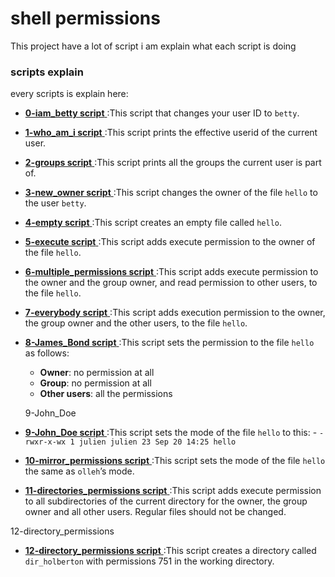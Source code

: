 # shell permissions

This project have a lot of script i am explain what each script is doing


### scripts explain

every scripts is explain here:

- [**0-iam_betty script** ](./0-iam_betty) :This script that changes your user ID to ```betty```.

- [**1-who_am_i script** ](./1-who_am_i) :This script prints the effective userid of the current user.

- [**2-groups script** ](./2-groups) :This script prints all the groups the current user is part of.


- [**3-new_owner script** ](./3-new_owner) :This script changes the owner of the file ```hello``` to the user ```betty```.

- [**4-empty script** ](./4-empty) :This script creates an empty file called ```hello```.

- [**5-execute script** ](./5-execute) :This script  adds execute permission to the owner of the file ```hello```.

- [**6-multiple_permissions script** ](./6-multiple_permissions) :This script  adds execute permission to the owner and the group owner, and read permission to other users, to the file ```hello```.

- [**7-everybody script** ](./7-everybody) :This script  adds execution permission to the owner, the group owner and the other users, to the file ```hello```.

- [**8-James_Bond script** ](./8-James_Bond) :This script sets the permission to the file ```hello``` as follows:

    - **Owner**: no permission at all
    - **Group**: no permission at all
    - **Other users**: all the permissions
    
    9-John_Doe
 - [**9-John_Doe script** ](./9-John_Doe) :This script sets the mode of the file ```hello``` to this:
        - ```-rwxr-x-wx 1 julien julien 23 Sep 20 14:25 hello```

- [**10-mirror_permissions script** ](./10-mirror_permissions) :This script sets the mode of the file ```hello``` the same as ```olleh```’s mode.

- [**11-directories_permissions script** ](./11-directories_permissions) :This script adds execute permission to all subdirectories of the current directory for the owner, the group owner and all other users. Regular files should not be changed.

12-directory_permissions
- [**12-directory_permissions script** ](./12-directory_permissions) :This script creates a directory called ```dir_holberton``` with permissions 751 in the working directory.
